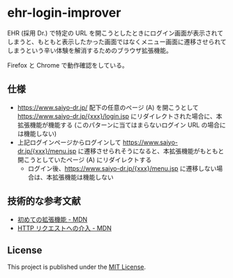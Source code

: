 ehr-login-improver
==========

EHR (採用 Dr.) で特定の URL を開こうとしたときにログイン画面が表示されてしまうと、もともと表示したかった画面ではなくメニュー画面に遷移させられてしまうという辛い体験を解消するためのブラウザ拡張機能。

Firefox と Chrome で動作確認をしている。

## 仕様

* https://www.saiyo-dr.jp/ 配下の任意のページ (A) を開こうとして https://www.saiyo-dr.jp/{xxx}/login.jsp にリダイレクトされた場合に、本拡張機能が機能する (このパターンに当てはまらないログイン URL の場合には機能しない)
* 上記ログインページからログインして https://www.saiyo-dr.jp/{xxx}/menu.jsp に遷移させられそうになると、本拡張機能がもともと開こうとしていたページ (A) にリダイレクトする
    * ログイン後、https://www.saiyo-dr.jp/{xxx}/menu.jsp に遷移しない場合は、本拡張機能は機能しない

## 技術的な参考文献

* [初めての拡張機能 - MDN](https://developer.mozilla.org/ja/docs/Mozilla/Add-ons/WebExtensions/Your_first_WebExtension)
* [HTTP リクエストへの介入 - MDN](https://developer.mozilla.org/ja/docs/Mozilla/Add-ons/WebExtensions/Intercept_HTTP_requests)

## License

This project is published under the [MIT License](https://opensource.org/licenses/MIT).
